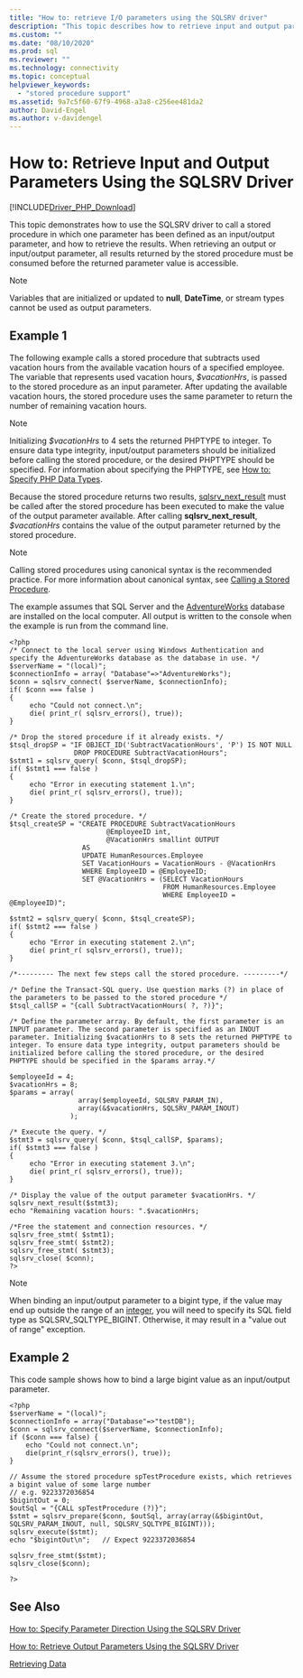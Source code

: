 ```yaml
---
title: "How to: retrieve I/O parameters using the SQLSRV driver"
description: "This topic describes how to retrieve input and output parameters using stored procedures and the Microsoft SQLSRV Driver for PHP for SQL Server"
ms.custom: ""
ms.date: "08/10/2020"
ms.prod: sql
ms.reviewer: ""
ms.technology: connectivity
ms.topic: conceptual
helpviewer_keywords: 
  - "stored procedure support"
ms.assetid: 9a7c5f60-67f9-4968-a3a8-c256ee481da2
author: David-Engel
ms.author: v-davidengel
---
```

# How to: Retrieve Input and Output Parameters Using the SQLSRV Driver
[!INCLUDE[Driver_PHP_Download](../../includes/driver_php_download.md)]

This topic demonstrates how to use the SQLSRV driver to call a stored procedure in which one parameter has been defined as an input/output parameter, and how to retrieve the results. When retrieving an output or input/output parameter, all results returned by the stored procedure must be consumed before the returned parameter value is accessible.  
  
> [!NOTE]  
> Variables that are initialized or updated to **null**, **DateTime**, or stream types cannot be used as output parameters.  
  
## Example 1
The following example calls a stored procedure that subtracts used vacation hours from the available vacation hours of a specified employee. The variable that represents used vacation hours, *$vacationHrs*, is passed to the stored procedure as an input parameter. After updating the available vacation hours, the stored procedure uses the same parameter to return the number of remaining vacation hours.  
  
> [!NOTE]  
> Initializing *$vacationHrs* to 4 sets the returned PHPTYPE to integer. To ensure data type integrity, input/output parameters should be initialized before calling the stored procedure, or the desired PHPTYPE should be specified. For information about specifying the PHPTYPE, see [How to: Specify PHP Data Types](../../connect/php/how-to-specify-php-data-types.md).  
  
Because the stored procedure returns two results, [sqlsrv_next_result](../../connect/php/sqlsrv-next-result.md) must be called after the stored procedure has been executed to make the value of the output parameter available. After calling **sqlsrv_next_result**, *$vacationHrs* contains the value of the output parameter returned by the stored procedure.  
  
> [!NOTE]  
> Calling stored procedures using canonical syntax is the recommended practice. For more information about canonical syntax, see [Calling a Stored Procedure](../../relational-databases/native-client-odbc-stored-procedures/calling-a-stored-procedure.md).  
  
The example assumes that SQL Server and the [AdventureWorks](https://github.com/Microsoft/sql-server-samples/tree/master/samples/databases/adventure-works) database are installed on the local computer. All output is written to the console when the example is run from the command line.  
  
```  
<?php  
/* Connect to the local server using Windows Authentication and   
specify the AdventureWorks database as the database in use. */  
$serverName = "(local)";  
$connectionInfo = array( "Database"=>"AdventureWorks");  
$conn = sqlsrv_connect( $serverName, $connectionInfo);  
if( $conn === false )  
{  
     echo "Could not connect.\n";  
     die( print_r( sqlsrv_errors(), true));  
}  
  
/* Drop the stored procedure if it already exists. */  
$tsql_dropSP = "IF OBJECT_ID('SubtractVacationHours', 'P') IS NOT NULL  
                DROP PROCEDURE SubtractVacationHours";  
$stmt1 = sqlsrv_query( $conn, $tsql_dropSP);  
if( $stmt1 === false )  
{  
     echo "Error in executing statement 1.\n";  
     die( print_r( sqlsrv_errors(), true));  
}  
  
/* Create the stored procedure. */  
$tsql_createSP = "CREATE PROCEDURE SubtractVacationHours  
                        @EmployeeID int,  
                        @VacationHrs smallint OUTPUT  
                  AS  
                  UPDATE HumanResources.Employee  
                  SET VacationHours = VacationHours - @VacationHrs  
                  WHERE EmployeeID = @EmployeeID;  
                  SET @VacationHrs = (SELECT VacationHours  
                                      FROM HumanResources.Employee  
                                      WHERE EmployeeID = @EmployeeID)";  
  
$stmt2 = sqlsrv_query( $conn, $tsql_createSP);  
if( $stmt2 === false )  
{  
     echo "Error in executing statement 2.\n";  
     die( print_r( sqlsrv_errors(), true));  
}  
  
/*--------- The next few steps call the stored procedure. ---------*/  
  
/* Define the Transact-SQL query. Use question marks (?) in place of  
the parameters to be passed to the stored procedure */  
$tsql_callSP = "{call SubtractVacationHours( ?, ?)}";  
  
/* Define the parameter array. By default, the first parameter is an  
INPUT parameter. The second parameter is specified as an INOUT  
parameter. Initializing $vacationHrs to 8 sets the returned PHPTYPE to  
integer. To ensure data type integrity, output parameters should be  
initialized before calling the stored procedure, or the desired  
PHPTYPE should be specified in the $params array.*/  
  
$employeeId = 4;  
$vacationHrs = 8;  
$params = array(   
                 array($employeeId, SQLSRV_PARAM_IN),  
                 array(&$vacationHrs, SQLSRV_PARAM_INOUT)  
               );  
  
/* Execute the query. */  
$stmt3 = sqlsrv_query( $conn, $tsql_callSP, $params);  
if( $stmt3 === false )  
{  
     echo "Error in executing statement 3.\n";  
     die( print_r( sqlsrv_errors(), true));  
}  
  
/* Display the value of the output parameter $vacationHrs. */  
sqlsrv_next_result($stmt3);  
echo "Remaining vacation hours: ".$vacationHrs;  
  
/*Free the statement and connection resources. */  
sqlsrv_free_stmt( $stmt1);  
sqlsrv_free_stmt( $stmt2);  
sqlsrv_free_stmt( $stmt3);  
sqlsrv_close( $conn);  
?>  
```  

> [!NOTE]
> When binding an input/output parameter to a bigint type, if the value may end up outside the range of an [integer](../../t-sql/data-types/int-bigint-smallint-and-tinyint-transact-sql.md), you will need to specify its SQL field type as SQLSRV_SQLTYPE_BIGINT. Otherwise, it may result in a "value out of range" exception.

## Example 2
This code sample shows how to bind a large bigint value as an input/output parameter.  

```
<?php
$serverName = "(local)";
$connectionInfo = array("Database"=>"testDB");  
$conn = sqlsrv_connect($serverName, $connectionInfo);  
if ($conn === false) {  
    echo "Could not connect.\n";  
    die(print_r(sqlsrv_errors(), true));  
}  

// Assume the stored procedure spTestProcedure exists, which retrieves a bigint value of some large number
// e.g. 9223372036854
$bigintOut = 0;
$outSql = "{CALL spTestProcedure (?)}";
$stmt = sqlsrv_prepare($conn, $outSql, array(array(&$bigintOut, SQLSRV_PARAM_INOUT, null, SQLSRV_SQLTYPE_BIGINT)));
sqlsrv_execute($stmt);
echo "$bigintOut\n";   // Expect 9223372036854

sqlsrv_free_stmt($stmt);  
sqlsrv_close($conn);  

?>
```

## See Also  
[How to: Specify Parameter Direction Using the SQLSRV Driver](../../connect/php/how-to-specify-parameter-direction-using-the-sqlsrv-driver.md)

[How to: Retrieve Output Parameters Using the SQLSRV Driver](../../connect/php/how-to-retrieve-output-parameters-using-the-sqlsrv-driver.md)

[Retrieving Data](../../connect/php/retrieving-data.md)  
  

